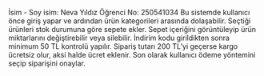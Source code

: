 İsim - Soy isim: Neva Yıldız
Öğrenci No: 250541034
Bu sistemde kullanıcı önce giriş yapar ve ardından ürün kategorileri arasında dolaşabilir.
Seçtiği ürünleri stok durumuna göre sepete ekler.
Sepet içeriğini görüntüleyip ürün miktarlarını değiştirebilir veya silebilir.
İndirim kodu girildikten sonra minimum 50 TL kontrolü yapılır.
Sipariş tutarı 200 TL’yi geçerse kargo ücretsiz olur, aksi halde ücret eklenir.
Son olarak kullanıcı ödeme yöntemini seçip siparişini onaylar.
